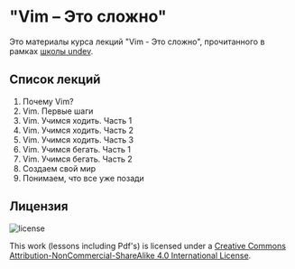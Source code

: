 # "Vim – Это сложно"

Это материалы курса лекций "Vim - Это сложно", прочитанного в рамках [школы undev](undev.coursify.ru).

## Список лекций

1. Почему Vim?
2. Vim. Первые шаги
3. Vim. Учимся ходить. Часть 1
4. Vim. Учимся ходить. Часть 2
5. Vim. Учимся ходить. Часть 3
6. Vim. Учимся бегать. Часть 1
7. Vim. Учимся бегать. Часть 2
8. Создаем свой мир
9. Понимаем, что все уже позади


## Лицензия

![license](https://i.creativecommons.org/l/by-nc-sa/4.0/88x31.png)

This work (lessons including Pdf's) is licensed under a [Creative Commons Attribution-NonCommercial-ShareAlike 4.0 International License](http://creativecommons.org/licenses/by-nc-sa/4.0/).
